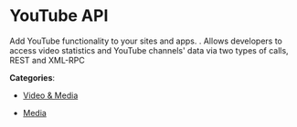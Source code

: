 # YouTube API

Add YouTube functionality to your sites and apps. . Allows developers to access video statistics and YouTube channels' data via two types of calls, REST and XML-RPC

**Categories**:

- [Video & Media](https://github/apis-list/apis-list#video-and-media)

- [Media](https://github/apis-list/apis-list#media)




